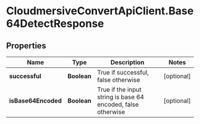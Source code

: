 # CloudmersiveConvertApiClient.Base64DetectResponse

## Properties
Name | Type | Description | Notes
------------ | ------------- | ------------- | -------------
**successful** | **Boolean** | True if successful, false otherwise | [optional] 
**isBase64Encoded** | **Boolean** | True if the input string is base 64 encoded, false otherwise | [optional] 


